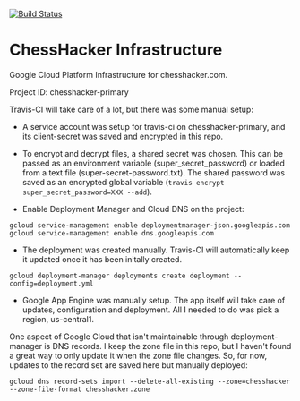 [![Build Status](https://travis-ci.org/chesshacker/chesshacker-infrastructure.svg?branch=master)](https://travis-ci.org/chesshacker/chesshacker-infrastructure)

# ChessHacker Infrastructure

Google Cloud Platform Infrastructure for chesshacker.com.

Project ID: chesshacker-primary

Travis-CI will take care of a lot, but there was some manual setup:

* A service account was setup for travis-ci on chesshacker-primary, and its
  client-secret was saved and encrypted in this repo.

* To encrypt and decrypt files, a shared secret was chosen. This can be passed
  as an environment variable (super_secret_password) or loaded from a text file
  (super-secret-password.txt). The shared password was saved as an encrypted
  global variable (`travis encrypt super_secret_password=XXX --add`).

* Enable Deployment Manager and Cloud DNS on the project:

```
gcloud service-management enable deploymentmanager-json.googleapis.com
gcloud service-management enable dns.googleapis.com
```

* The deployment was created manually. Travis-CI will automatically keep it
  updated once it has been initally created.

```
gcloud deployment-manager deployments create deployment --config=deployment.yml
```

* Google App Engine was manually setup. The app itself will take care of updates,
  configuration and deployment. All I needed to do was pick a region, us-central1.

One aspect of Google Cloud that isn't maintainable through deployment-manager is
DNS records. I keep the zone file in this repo, but I haven't found a great way
to only update it when the zone file changes. So, for now, updates to the
record set are saved here but manually deployed:

```
gcloud dns record-sets import --delete-all-existing --zone=chesshacker --zone-file-format chesshacker.zone
```
